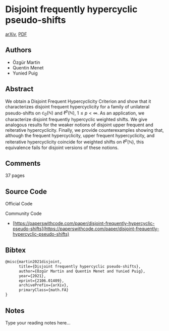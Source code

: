 
# Disjoint frequently hypercyclic pseudo-shifts

[arXiv](https://arxiv.org/abs/2106.01409), [PDF](https://arxiv.org/pdf/2106.01409.pdf)

## Authors

- Özgür Martin
- Quentin Menet
- Yunied Puig

## Abstract

We obtain a Disjoint Frequent Hypercyclicity Criterion and show that it characterizes disjoint frequent hypercyclicity for a family of unilateral pseudo-shifts on $c_0(\mathbb{N})$ and $\ell^p(\mathbb{N})$, $1\le p <\infty$. As an application, we characterize disjoint frequently hypercyclic weighted shifts. We give analogous results for the weaker notions of disjoint upper frequent and reiterative hypercyclicity. Finally, we provide counterexamples showing that, although the frequent hypercyclicity, upper frequent hypercyclicity, and reiterative hypercyclicity coincide for weighted shifts on $\ell^p(\mathbb{N})$, this equivalence fails for disjoint versions of these notions.

## Comments

37 pages

## Source Code

Official Code



Community Code

- [https://paperswithcode.com/paper/disjoint-frequently-hypercyclic-pseudo-shifts](https://paperswithcode.com/paper/disjoint-frequently-hypercyclic-pseudo-shifts)

## Bibtex

```tex
@misc{martin2021disjoint,
      title={Disjoint frequently hypercyclic pseudo-shifts}, 
      author={Özgür Martin and Quentin Menet and Yunied Puig},
      year={2021},
      eprint={2106.01409},
      archivePrefix={arXiv},
      primaryClass={math.FA}
}
```

## Notes

Type your reading notes here...


